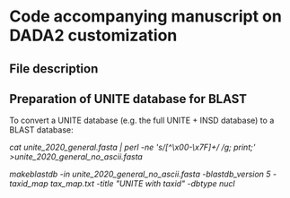 # **Code accompanying manuscript on DADA2 customization**

## **File description**

## **Preparation of UNITE database for BLAST**

To convert a UNITE database (e.g. the full UNITE + INSD database) to a BLAST database:

*cat unite_2020_general.fasta | perl -ne 's/[^\x00-\x7F]+/ /g; print;' >unite_2020_general_no_ascii.fasta*

*makeblastdb -in unite_2020_general_no_ascii.fasta  -blastdb_version 5 -taxid_map tax_map.txt -title "UNITE with taxid" -dbtype nucl*